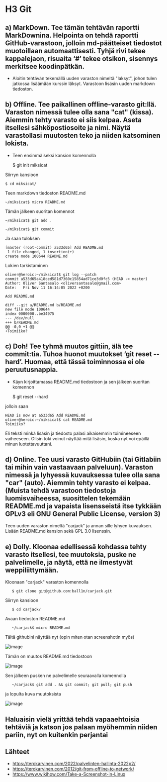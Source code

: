 # H3 Git
## a) MarkDown. Tee tämän tehtävän raportti MarkDownina. Helpointa on tehdä raportti GitHub-varastoon, jolloin md-päätteiset tiedostot muotoillaan automaattisesti. Tyhjä rivi tekee kappalejaon, risuaita ‘#’ tekee otsikon, sisennys merkitsee koodinpätkän.

- Aloitin tehtävän tekemällä uuden varaston nimeltä "laksyt", johon tulen jatkossa lisäämään kurssin läksyt. Varastoon lisäsin uuden markdown tiedoston.

## b) Offline. Tee paikallinen offline-varasto git:llä. Varaston nimessä tulee olla sana "cat" (kissa). Aiemmin tehty varasto ei siis kelpaa. Aseta itsellesi sähköpostiosoite ja nimi. Näytä varastollasi muutosten teko ja niiden katsominen lokista.

- Teen ensimmäiseksi kansion komennolla

    $ git init miksicat

Siirryn kansioon

    $ cd miksicat/

Teen markdown tiedoston README.md

    ~/miksicat$ micro README.md

Tämän jälkeen suoritan komennot

    ~/miksicat$ git add .

    ~/miksicat$ git commit
  
Ja saan tuloksen 

    [master (root-commit) a533d65] Add README.md
     1 file changed, 1 insertion(+)
    create mode 100644 README.md
 
 Lokien tarkistaminen
 
    oliver@heroic:~/miksicat$ git log --patch
    commit a533d65a418ced581d7360c15854ad71ce3d0fc5 (HEAD -> master)
    Author: Oliver Santasalo <oliversantasalo@gmail.com>
    Date:   Fri Nov 11 16:14:05 2022 +0200

    Add README.md

    diff --git a/README.md b/README.md
    new file mode 100644
    index 0000000..be34975
    --- /dev/null
    +++ b/README.md
    @@ -0,0 +1 @@
    +Toimiiko?

## c) Doh! Tee tyhmä muutos gittiin, älä tee commit:tia. Tuhoa huonot muutokset ‘git reset --hard’. Huomaa, että tässä toiminnossa ei ole peruutusnappia.

- Käyn kirjoittamassa README.md tiedostoon ja sen jälkeen suoritan komennon

     $ git reset --hard
 
jolloin saan 
 
    HEAD is now at a533d65 Add README.md
    oliver@heroic:~/miksicat$ cat README.md 
    Toimiiko?
 
Eli teksti minkä lisäsin ja tiedosto palasi aikaisemmin toimineeseen vaiheeseen. Olisin toki voinut näyttää mitä lisäsin, koska nyt voi epäillä minun luotettavuuttani.  

## d) Online. Tee uusi varasto GitHubiin (tai Gitlabiin tai mihin vain vastaavaan palveluun). Varaston nimessä ja lyhyessä kuvauksessa tulee olla sana "car" (auto). Aiemmin tehty varasto ei kelpaa. (Muista tehdä varastoon tiedostoja luomisvaiheessa, suosittelen tekemään README.md ja vapaista lisensseistä itse tykkään GPLv3 eli GNU General Public License, version 3)

Teen uuden varaston nimeltä "carjack" ja annan sille lyhyen kuvauksen. 
Lisään README.md kansion sekä GPL 3.0 lisenssin.

## e) Dolly. Kloonaa edellisessä kohdassa tehty varasto itsellesi, tee muutoksia, puske ne palvelimelle, ja näytä, että ne ilmestyvät weppiliittymään.

Kloonaan "carjack" varaston komennolla

       $ git clone git@github.com:ball1n/carjack.git
       
Siirryn kansioon

       $ cd carjack/
       
Avaan tiedoston README.md

       ~/carjack$ micro README.md
       
Tältä githubini näyttää nyt (opin miten otan screenshotin myös)

![image](https://user-images.githubusercontent.com/117892213/201364044-2dedb84d-8d06-4824-be2a-a5bb05eb51b4.png)

Tämän on muutos README.md tiedostoon

![image](https://user-images.githubusercontent.com/117892213/201364213-42358660-a89a-4299-b063-9e582e3b0122.png)

Sen jälkeen pusken ne palvelimelle seuraavalla komennolla

       ~/carjack$ git add . && git commit; git pull; git push
      
ja lopulta kuva muutoksista

![image](https://user-images.githubusercontent.com/117892213/201364711-04f204e5-2319-4951-bec8-92863f478cd2.png)

## Haluaisin vielä yrittää tehdä vapaaehtoisia tehtäviä ja katson jos palaan myöhemmin niiden pariin, nyt on kuitenkin perjantai

## Lähteet

- https://terokarvinen.com/2022/palvelinten-hallinta-2022p2/
- https://terokarvinen.com/2012/git-from-offline-to-network/
- https://www.wikihow.com/Take-a-Screenshot-in-Linux
